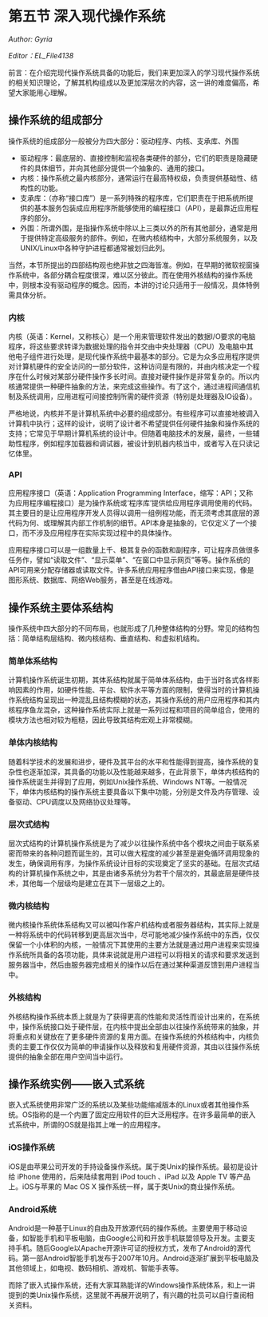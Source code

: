 # 第五节 深入现代操作系统

*Author: Gyria*

*Editor：EL_File4138*

前言：在介绍完现代操作系统具备的功能后，我们来更加深入的学习现代操作系统的相关知识理论，了解其机构组成以及更加深层次的内容，这一讲的难度偏高，希望大家能用心理解。


## 操作系统的组成部分

操作系统的组成部分一般被分为四大部分：驱动程序、内核、支承库、外围

- 驱动程序：最底层的、直接控制和监视各类硬件的部分，它们的职责是隐藏硬件的具体细节，并向其他部分提供一个抽象的、通用的接口。
- 内核：操作系统之最内核部分，通常运行在最高特权级，负责提供基础性、结构性的功能。
- 支承库：（亦称“接口库”）是一系列特殊的程序库，它们职责在于把系统所提供的基本服务包装成应用程序所能够使用的编程接口（API），是最靠近应用程序的部分。
- 外围：所谓外围，是指操作系统中除以上三类以外的所有其他部分，通常是用于提供特定高级服务的部件。例如，在微内核结构中，大部分系统服务，以及UNIX/Linux中各种守护进程都通常被划归此列。

当然，本节所提出的四部结构观也绝非放之四海皆准。例如，在早期的微软视窗操作系统中，各部分耦合程度很深，难以区分彼此。而在使用外核结构的操作系统中，则根本没有驱动程序的概念。因而，本讲的讨论只适用于一般情况，具体特例需具体分析。

### 内核

内核（英语：Kernel，又称核心）是一个用来管理软件发出的数据I/O要求的电脑程序，将这些要求转译为数据处理的指令并交由中央处理器（CPU）及电脑中其他电子组件进行处理，是现代操作系统中最基本的部分。它是为众多应用程序提供对计算机硬件的安全访问的一部分软件，这种访问是有限的，并由内核决定一个程序在什么时候对某部分硬件操作多长时间。直接对硬件操作是非常复杂的。所以内核通常提供一种硬件抽象的方法，来完成这些操作。有了这个，通过进程间通信机制及系统调用，应用进程可间接控制所需的硬件资源（特别是处理器及IO设备）。

严格地说，内核并不是计算机系统中必要的组成部分。有些程序可以直接地被调入计算机中执行；这样的设计，说明了设计者不希望提供任何硬件抽象和操作系统的支持；它常见于早期计算机系统的设计中。但随着电脑技术的发展，最终，一些辅助性程序，例如程序加载器和调试器，被设计到机器内核当中，或者写入在只读记忆体里。

### API

应用程序接口（英语：Application Programming Interface，缩写：API；又称为应用程序编程接口）是为操作系统或‘程序库’提供给应用程序调用使用的代码。其主要目的是让应用程序开发人员得以调用一组例程功能，而无须考虑其底层的源代码为何、或理解其内部工作机制的细节。API本身是抽象的，它仅定义了一个接口，而不涉及应用程序在实际实现过程中的具体操作。

应用程序接口可以是一组数量上千、极其复杂的函数和副程序，可让程序员做很多任务作，譬如“读取文件”、“显示菜单”、“在窗口中显示网页”等等。操作系统的API可用来分配存储器或读取文件。许多系统应用程序借由API接口来实现，像是图形系统、数据库、网络Web服务，甚至是在线游戏。

## 操作系统主要体系结构

操作系统中四大部分的不同布局，也就形成了几种整体结构的分野。常见的结构包括：简单结构层结构、微内核结构、垂直结构、和虚拟机结构。

### 简单体系结构

计算机操作系统诞生初期，其体系结构就属于简单体系结构，由于当时各式各样影响因素的作用，如硬件性能、平台、软件水平等方面的限制，使得当时的计算机操作系统结构呈现出一种混乱且结构模糊的状态，其操作系统的用户应用程序和其内核程序鱼龙混杂，这种操作系统实际上就是一系列过程和项目的简单组合，使用的模块方法也相对较为粗糙，因此导致其结构宏观上非常模糊。

### 单体内核结构

随着科学技术的发展和进步，硬件及其平台的水平和性能得到提高，操作系统的复杂性也逐渐加深，其具备的功能以及性能越来越多，在此背景下，单体内核结构的操作系统诞生并得到了应用，例如Unix操作系统、Windows NT等。一般情况下，单体内核结构的操作系统主要具备以下集中功能，分别是文件及内存管理、设备驱动、CPU调度以及网络协议处理等。

### 层次式结构

层次式结构的计算机操作系统是为了减少以往操作系统中各个模块之间由于联系紧密而带来的各种问题而诞生的，其可以做大程度的减少甚至是避免循环调用现象的发生，确保调用有序，为操作系统设计目标的实现奠定了坚实的基础。在层次式结构的计算机操作系统之中，其是由诸多系统分为若干个层次的，其最底层是硬件技术，其他每一个层级均是建立在其下一层级之上的。

### 微内核结构

微内核操作系统体系结构又可以被叫作客户机结构或者服务器结构，其实际上就是一种将系统中的代码转移到更高层次当中，尽可能地减少操作系统中的东西，仅仅保留一个小体积的内核，一般情况下其使用的主要方法就是通过用户进程来实现操作系统所具备的各项功能，具体来说就是用户进程可以将相关的请求和要求发送到服务器当中，然后由服务器完成相关的操作以后在通过某种渠道反馈到用户进程当中。

### 外核结构

外核结构操作系统本质上就是为了获得更高的性能和灵活性而设计出来的，在系统中，操作系统接口处于硬件层，在内核中提出全部由以往操作系统带来的抽象，并将重点和关键放在了更多硬件资源的复用方面。在操作系统的外核结构中，内核负责的主要工作仅仅为简单的申请操作以及释放和复用硬件资源，其由以往操作系统提供的抽象全部在用户空间当中运行。

## 操作系统实例——嵌入式系统

嵌入式系统使用非常广泛的系统以及某些功能缩减版本的Linux或者其他操作系统。OS指称的是一个内置了固定应用软件的巨大泛用程序。在许多最简单的嵌入式系统中，所谓的OS就是指其上唯一的应用程序。

### iOS操作系统

iOS是由苹果公司开发的手持设备操作系统。属于类Unix的操作系统。最初是设计给 iPhone 使用的，后来陆续套用到 iPod touch 、iPad 以及 Apple TV 等产品上。iOS与苹果的 Mac OS X 操作系统一样，属于类Unix的商业操作系统。

### Android系统

Android是一种基于Linux的自由及开放源代码的操作系统。主要使用于移动设备，如智能手机和平板电脑，由Google公司和开放手机联盟领导及开发。主要支持手机。随后Google以Apache开源许可证的授权方式，发布了Android的源代码。第一部Android智能手机发布于2007年10月。Android逐渐扩展到平板电脑及其他领域上，如电视、数码相机、游戏机、智能手表等。

而除了嵌入式操作系统，还有大家耳熟能详的Windows操作系统体系，和上一讲提到的类Unix操作系统，这里就不再展开说明了，有兴趣的社员可以自行查阅相关资料。